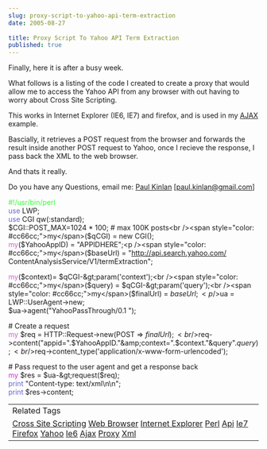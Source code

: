 ```yaml
---
slug: proxy-script-to-yahoo-api-term-extraction
date: 2005-08-27
 
title: Proxy Script To Yahoo API Term Extraction
published: true
---
```

Finally, here it is after a busy week.<p />What follows is a listing of the code I created to create a proxy that would allow me to access the Yahoo API from any browser with out having to worry about Cross Site Scripting.<p />This works in Internet Explorer (IE6, IE7) and firefox, and is used in my <a href="http://www.kinlan.co.uk/AjaxExperiments/AjaxTag">AJAX </a>example.<p />Bascially, it retrieves a POST request from the browser and forwards the result inside another POST request to Yahoo, once I recieve the response, I pass back the XML to the web browser.<p />And thats it really.<p />Do you have any Questions, email me: <a href="mailto:paul.kinlan@gmail.com">Paul Kinlan</a> [paul.kinlan@gmail.com]<p /><span style="color: #33ff33;">#!/usr/bin/perl</span><br /><span style="color: #6666cc;">use</span> LWP;<br /><span style="color: #6666cc;">use</span> CGI qw(:standard);<br />$CGI::POST_MAX=1024 * 100;  # max 100K posts<br /><span style="color: #cc66cc;">my</span>($qCGI) = new CGI();<br /><span style="color: #cc66cc;">my</span>($YahooAppID) = "APPIDHERE";<p /><span style="color: #cc66cc;">my</span>($baseUrl) = "<a href="http://api.search.yahoo.com/">http://api.search.yahoo.com/</a><br />ContentAnalysisService/V1/termExtraction";<p /><span style="color: #cc66cc;">my</span>($context)= $qCGI-&gt;param('context');<br /><span style="color: #cc66cc;">my</span>($query) = $qCGI-&gt;param('query');<br /><span style="color: #cc66cc;">my</span>($finalUrl) = $baseUrl ;<p />$ua = LWP::UserAgent-&gt;new;<br />$ua-&gt;agent("YahooPassThrough/0.1 ");<p /># Create a request<br /><span style="color: #cc66cc;">my</span> $req = HTTP::Request-&gt;new(POST =&gt; $finalUrl);<br />$req-&gt;content("appid=".$YahooAppID."&amp;context=".$context."&amp;query".$query);<br />$req-&gt;content_type('application/x-www-form-urlencoded');<p /># Pass request to the user agent and get a response back<br /><span style="color: #cc33cc;">my</span> $res = $ua-&gt;request($req);<br /><span style="color: #6666cc;">print</span> "Content-type: text/xml\n\n";<br /><span style="color: #6666cc;">print</span> $res-&gt;content;<p /><table class="TechnoratiHead TagHeader">
<tr><td>Related Tags</td></tr>
<tr class="Technorati"><td>
<a href="https://paul.kinlan.me/tags/Cross%20Site%20Scripting" class="Tag" rel="tag">Cross Site Scripting</a> <a href="https://paul.kinlan.me/tags/Web%20Browser" class="Tag" rel="tag">Web Browser</a> <a href="https://paul.kinlan.me/tags/Internet%20Explorer" class="Tag" rel="tag">Internet Explorer</a> <a href="https://paul.kinlan.me/tags/Perl" class="Tag" rel="tag">Perl</a> <a href="https://paul.kinlan.me/tags/Api" class="Tag" rel="tag">Api</a> <a href="https://paul.kinlan.me/tags/Ie7" class="Tag" rel="tag">Ie7</a> <a href="https://paul.kinlan.me/tags/Firefox" class="Tag" rel="tag">Firefox</a> <a href="https://paul.kinlan.me/tags/Yahoo" class="Tag" rel="tag">Yahoo</a> <a href="https://paul.kinlan.me/tags/Ie6" class="Tag" rel="tag">Ie6</a> <a href="https://paul.kinlan.me/tags/Ajax" class="Tag" rel="tag">Ajax</a> <a href="https://paul.kinlan.me/tags/Proxy" class="Tag" rel="tag">Proxy</a> <a href="https://paul.kinlan.me/tags/Xml" class="Tag" rel="tag">Xml</a>
</td></tr>
</table><div class="blogger-post-footer"><img class="posterous_download_image" src="https://blogger.googleusercontent.com/tracker/8109338-112514459730933893?l=www.kinlan.co.uk%2Findex.html" height="1" alt="" width="1" /></div>

